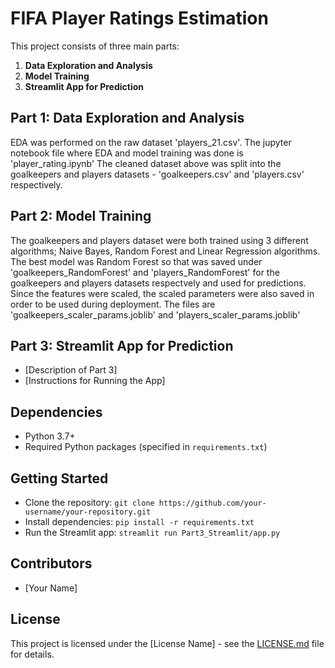 # FIFA Player Ratings Estimation

This project consists of three main parts:
1. **Data Exploration and Analysis**
2. **Model Training**
3. **Streamlit App for Prediction**

## Part 1: Data Exploration and Analysis

EDA was performed on the raw dataset 'players_21.csv'. 
The jupyter notebook file where EDA and model training was done is 'player_rating.ipynb'
The cleaned dataset above was split into the goalkeepers and players datasets - 
'goalkeepers.csv' and 'players.csv' respectively. 

## Part 2: Model Training

The goalkeepers and players dataset were both trained using 3 different algorithms; Naive Bayes, Random Forest and Linear Regression algorithms.
The best model was Random Forest so that was saved under 'goalkeepers_RandomForest' and 'players_RandomForest' for the goalkeepers and players datasets respectvely and used for predictions. 
Since the features were scaled, the scaled parameters were also saved in order to be used during deployment. The files are 'goalkeepers_scaler_params.joblib' and 'players_scaler_params.joblib'

## Part 3: Streamlit App for Prediction

- [Description of Part 3]
- [Instructions for Running the App]

## Dependencies

- Python 3.7+
- Required Python packages (specified in `requirements.txt`)

## Getting Started

- Clone the repository: `git clone https://github.com/your-username/your-repository.git`
- Install dependencies: `pip install -r requirements.txt`
- Run the Streamlit app: `streamlit run Part3_Streamlit/app.py`

## Contributors

- [Your Name]

## License

This project is licensed under the [License Name] - see the [LICENSE.md](LICENSE.md) file for details.

